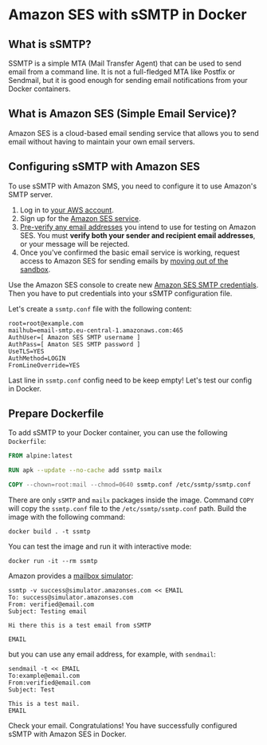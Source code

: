 # Amazon SES with sSMTP in Docker

## What is sSMTP?

SSMTP is a simple MTA (Mail Transfer Agent) that can be used to send email from a command line.
It is not a full-fledged MTA like Postfix or Sendmail, but it is good enough for sending email
notifications from your Docker containers.

## What is Amazon SES (Simple Email Service)?

Amazon SES is a cloud-based email sending service that allows you to send email
without having to maintain your own email servers.

## Configuring sSMTP with Amazon SES

To use sSMTP with Amazon SMS, you need to configure it to use Amazon's SMTP server.

1. Log in to [your AWS account](https://aws.amazon.com/).
2. Sign up for the [Amazon SES service](https://docs.aws.amazon.com/ses/latest/dg/Welcome.html).
3. [Pre-verify any email addresses](http://docs.aws.amazon.com/ses/latest/DeveloperGuide/verify-email-addresses.html)
   you intend to use for testing on Amazon SES. You must **verify both your sender and
   recipient email addresses**, or your message will be rejected.
4. Once you've confirmed the basic email service is working, request access to Amazon SES for
   sending emails by [moving out of the sandbox](https://docs.aws.amazon.com/ses/latest/DeveloperGuide/request-production-access.html).

Use the Amazon SES console to create new [Amazon SES SMTP credentials](https://docs.aws.amazon.com/ses/latest/dg/smtp-credentials.html#smtp-credentials-console).
Then you have to put credentials into your sSMTP configuration file.

Let's create a `ssmtp.conf` file with the following content:

```text
root=root@example.com
mailhub=email-smtp.eu-central-1.amazonaws.com:465
AuthUser=[ Amazon SES SMTP username ]
AuthPass=[ Amaton SES SMTP password ]
UseTLS=YES
AuthMethod=LOGIN
FromLineOverride=YES

```

Last line in `ssmtp.conf` config need to be keep empty! Let's test our config in Docker.

## Prepare Dockerfile

To add sSMTP to your Docker container, you can use the following `Dockerfile`:

```Dockerfile
FROM alpine:latest

RUN apk --update --no-cache add ssmtp mailx

COPY --chown=root:mail --chmod=0640 ssmtp.conf /etc/ssmtp/ssmtp.conf
```

There are only `sSMTP` and `mailx` packages inside the image. Command `COPY` will copy the `ssmtp.conf` file to the `/etc/ssmtp/ssmtp.conf` path.
Build the image with the following command:

```shell
docker build . -t ssmtp
```

You can test the image and run it with interactive mode:

```shell
docker run -it --rm ssmtp
```

Amazon provides a [mailbox simulator](https://docs.aws.amazon.com/ses/latest/dg/send-an-email-from-console.html):

```shell
ssmtp -v success@simulator.amazonses.com << EMAIL
To: success@simulator.amazonses.com
From: verified@email.com
Subject: Testing email

Hi there this is a test email from sSMTP

EMAIL
```

but you can use any email address, for example, with `sendmail`:

```shell
sendmail -t << EMAIL
To:example@email.com
From:verified@email.com
Subject: Test

This is a test mail.
EMAIL
```

Check your email. Congratulations! You have successfully configured sSMTP with Amazon SES in Docker.